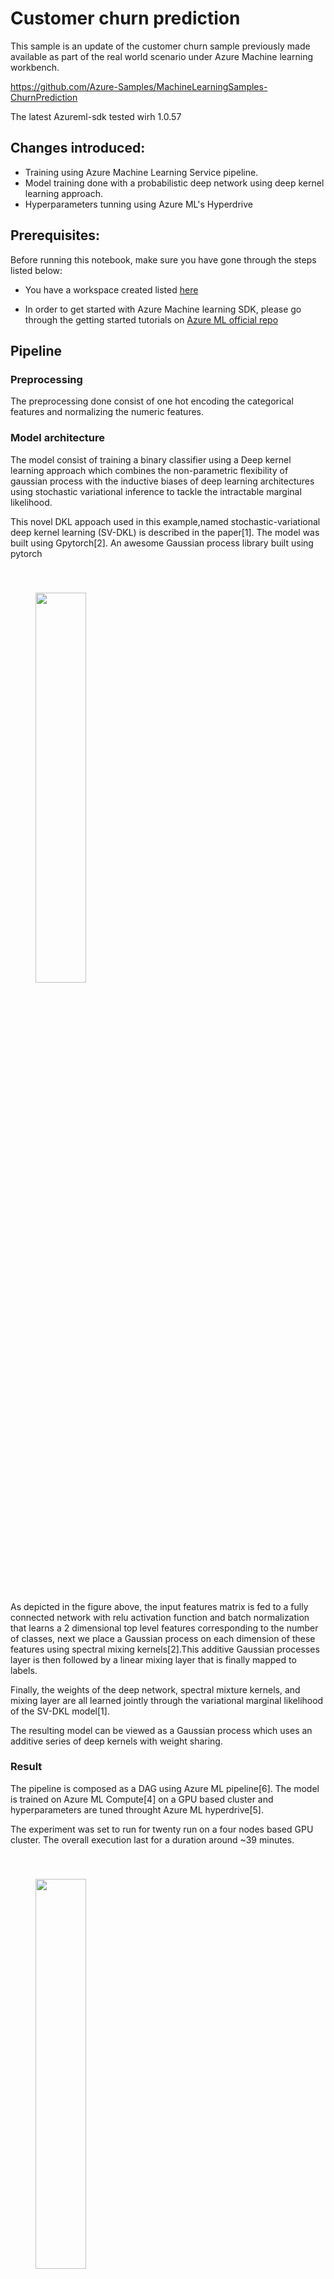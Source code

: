 # Customer churn prediction


This sample is an update of the customer churn sample previously made available as part of the real world scenario under Azure Machine learning workbench.

https://github.com/Azure-Samples/MachineLearningSamples-ChurnPrediction

The latest Azureml-sdk tested wirh 1.0.57

## Changes introduced:
- Training using Azure Machine Learning Service pipeline.
- Model training done with a probabilistic deep network using deep kernel learning approach.
- Hyperparameters tunning using Azure ML's Hyperdrive

## Prerequisites:

Before running this notebook, make sure you have gone through the steps listed below:

- You have a workspace created listed [here](https://docs.microsoft.com/en-us/azure/machine-learning/service/quickstart-get-started )  

- In order to get started with Azure Machine learning SDK, please go through the getting started tutorials on [Azure ML official repo](https://github.com/Azure/MachineLearningNotebooks)


## Pipeline

### Preprocessing

The preprocessing done consist of one hot encoding the categorical features and normalizing the numeric features.

### Model architecture

The model  consist of training a binary classifier using a Deep kernel learning approach which combines the non-parametric flexibility of gaussian process with the inductive biases of deep learning architectures using stochastic variational inference to tackle the intractable marginal likelihood.

This novel DKL appoach used in this example,named stochastic-variational deep kernel learning (SV-DKL) is described in the paper[1]. 
The model was built using Gpytorch[2]. An awesome Gaussian process library built using pytorch

<img style='margin:40px;width: 40%;' 
src='https://amlgitsamples.blob.core.windows.net/churn/network.PNG'/>

As depicted in the figure above, the input features matrix is fed to a fully connected network with relu activation function and batch normalization that learns a 2 dimensional top level features corresponding to the number of classes, next we place a Gaussian process on each dimension of these features using spectral mixing kernels[2].This additive Gaussian processes layer is then followed by a linear mixing layer that is finally mapped to labels. 

Finally, the weights of the deep network, spectral mixture kernels, and mixing layer are all learned jointly through the variational marginal likelihood of the SV-DKL model[1]. 

The resulting model can be viewed as a Gaussian process which uses an additive series of deep kernels with weight sharing.


### Result

The pipeline is composed as a DAG using Azure ML pipeline[6]. The model is trained on Azure ML Compute[4] on a GPU based cluster and hyperparameters are tuned throught Azure ML hyperdrive[5].

The experiment was set to run for twenty run on a four nodes based GPU cluster. The overall execution last for a duration around ~39 minutes.

<img style='margin:40px;width: 40%;' 
src='https://amlgitsamples.blob.core.windows.net/churn/hyperdrive.PNG'/>

The best run achieve an AUC of 86% on evaluation set.

<img style='margin:40px;width: 40%;' 
src='https://amlgitsamples.blob.core.windows.net/churn/auc.PNG'/>

## References
[1] Stochastic Variational Deep Kernel Learning https://arxiv.org/pdf/1611.00336.pdf

[2] Gpytroch 
```
@inproceedings{gardner2018gpytorch,
  title={GPyTorch: Blackbox Matrix-Matrix Gaussian Process Inference with GPU Acceleration},
  author={Gardner, Jacob R and Pleiss, Geoff and Bindel, David and Weinberger, Kilian Q and Wilson, Andrew Gordon},
  booktitle={Advances in Neural Information Processing Systems},
  year={2018}
}
```

[3] Specture Mixture kernel https://arxiv.org/pdf/1302.4245.pdf

[4] Azure ML compute https://docs.microsoft.com/en-us/azure/machine-learning/service/how-to-set-up-training-targets#amlcompute

[5] Azure ML Hyperparameters tuning https://docs.microsoft.com/en-us/azure/machine-learning/service/how-to-tune-hyperparameters

[6] Azure ML pipeline https://docs.microsoft.com/en-us/azure/machine-learning/service/concept-ml-pipelines





